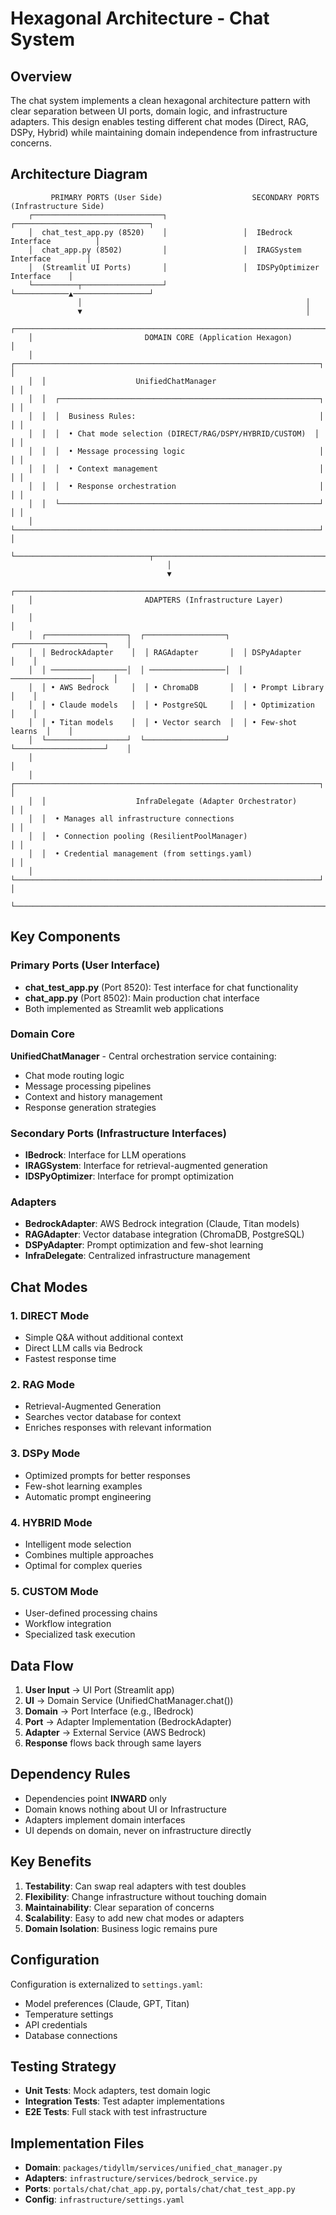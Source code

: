 # Hexagonal Architecture - Chat System

## Overview
The chat system implements a clean hexagonal architecture pattern with clear separation between UI ports, domain logic, and infrastructure adapters. This design enables testing different chat modes (Direct, RAG, DSPy, Hybrid) while maintaining domain independence from infrastructure concerns.

## Architecture Diagram

```
         PRIMARY PORTS (User Side)                    SECONDARY PORTS (Infrastructure Side)
    ┌─────────────────────────────┐                 ┌──────────────────────────────┐
    │  chat_test_app.py (8520)    │                 │  IBedrock Interface          │
    │  chat_app.py (8502)         │                 │  IRAGSystem Interface        │
    │  (Streamlit UI Ports)       │                 │  IDSPyOptimizer Interface    │
    └──────────┬──────────────────┘                 └────────────▲─────────────────┘
               │                                                  │
               ▼                                                  │
    ┌──────────────────────────────────────────────────────────────────────────┐
    │                         DOMAIN CORE (Application Hexagon)                │
    │  ┌────────────────────────────────────────────────────────────────────┐ │
    │  │                    UnifiedChatManager                              │ │
    │  │  ┌──────────────────────────────────────────────────────────┐    │ │
    │  │  │  Business Rules:                                         │    │ │
    │  │  │  • Chat mode selection (DIRECT/RAG/DSPY/HYBRID/CUSTOM)  │    │ │
    │  │  │  • Message processing logic                              │    │ │
    │  │  │  • Context management                                    │    │ │
    │  │  │  • Response orchestration                                │    │ │
    │  │  └──────────────────────────────────────────────────────────┘    │ │
    │  └────────────────────────────────────────────────────────────────────┘ │
    └──────────────────────────────┬───────────────────────────────────────────┘
                                   │
                                   ▼
    ┌──────────────────────────────────────────────────────────────────────────┐
    │                         ADAPTERS (Infrastructure Layer)                   │
    │                                                                           │
    │  ┌──────────────────┐  ┌──────────────────┐  ┌────────────────────┐    │
    │  │ BedrockAdapter    │  │ RAGAdapter       │  │ DSPyAdapter        │    │
    │  │ ─────────────────│  │ ─────────────────│  │ ──────────────────│    │
    │  │ • AWS Bedrock     │  │ • ChromaDB       │  │ • Prompt Library   │    │
    │  │ • Claude models   │  │ • PostgreSQL     │  │ • Optimization     │    │
    │  │ • Titan models    │  │ • Vector search  │  │ • Few-shot learns  │    │
    │  └──────────────────┘  └──────────────────┘  └────────────────────┘    │
    │                                                                           │
    │  ┌────────────────────────────────────────────────────────────────────┐ │
    │  │                    InfraDelegate (Adapter Orchestrator)             │ │
    │  │  • Manages all infrastructure connections                           │ │
    │  │  • Connection pooling (ResilientPoolManager)                       │ │
    │  │  • Credential management (from settings.yaml)                      │ │
    │  └────────────────────────────────────────────────────────────────────┘ │
    └──────────────────────────────────────────────────────────────────────────┘
```

## Key Components

### Primary Ports (User Interface)
- **chat_test_app.py** (Port 8520): Test interface for chat functionality
- **chat_app.py** (Port 8502): Main production chat interface
- Both implemented as Streamlit web applications

### Domain Core
**UnifiedChatManager** - Central orchestration service containing:
- Chat mode routing logic
- Message processing pipelines
- Context and history management
- Response generation strategies

### Secondary Ports (Infrastructure Interfaces)
- **IBedrock**: Interface for LLM operations
- **IRAGSystem**: Interface for retrieval-augmented generation
- **IDSPyOptimizer**: Interface for prompt optimization

### Adapters
- **BedrockAdapter**: AWS Bedrock integration (Claude, Titan models)
- **RAGAdapter**: Vector database integration (ChromaDB, PostgreSQL)
- **DSPyAdapter**: Prompt optimization and few-shot learning
- **InfraDelegate**: Centralized infrastructure management

## Chat Modes

### 1. DIRECT Mode
- Simple Q&A without additional context
- Direct LLM calls via Bedrock
- Fastest response time

### 2. RAG Mode
- Retrieval-Augmented Generation
- Searches vector database for context
- Enriches responses with relevant information

### 3. DSPy Mode
- Optimized prompts for better responses
- Few-shot learning examples
- Automatic prompt engineering

### 4. HYBRID Mode
- Intelligent mode selection
- Combines multiple approaches
- Optimal for complex queries

### 5. CUSTOM Mode
- User-defined processing chains
- Workflow integration
- Specialized task execution

## Data Flow

1. **User Input** → UI Port (Streamlit app)
2. **UI** → Domain Service (UnifiedChatManager.chat())
3. **Domain** → Port Interface (e.g., IBedrock)
4. **Port** → Adapter Implementation (BedrockAdapter)
5. **Adapter** → External Service (AWS Bedrock)
6. **Response** flows back through same layers

## Dependency Rules

- Dependencies point **INWARD** only
- Domain knows nothing about UI or Infrastructure
- Adapters implement domain interfaces
- UI depends on domain, never on infrastructure directly

## Key Benefits

1. **Testability**: Can swap real adapters with test doubles
2. **Flexibility**: Change infrastructure without touching domain
3. **Maintainability**: Clear separation of concerns
4. **Scalability**: Easy to add new chat modes or adapters
5. **Domain Isolation**: Business logic remains pure

## Configuration

Configuration is externalized to `settings.yaml`:
- Model preferences (Claude, GPT, Titan)
- Temperature settings
- API credentials
- Database connections

## Testing Strategy

- **Unit Tests**: Mock adapters, test domain logic
- **Integration Tests**: Test adapter implementations
- **E2E Tests**: Full stack with test infrastructure

## Implementation Files

- **Domain**: `packages/tidyllm/services/unified_chat_manager.py`
- **Adapters**: `infrastructure/services/bedrock_service.py`
- **Ports**: `portals/chat/chat_app.py`, `portals/chat/chat_test_app.py`
- **Config**: `infrastructure/settings.yaml`
